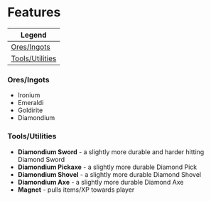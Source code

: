 # Features

| Legend                              	|
|-------------------------------------	|
| [Ores/Ingots](#ores_ingots)         	|
| [Tools/Utilities](#tools_utilities) 	|

### Ores/Ingots
- Ironium
- Emeraldi
- Goldirite
- Diamondium

### Tools/Utilities
- **Diamondium Sword** - a slightly more durable and harder hitting Diamond Sword
- **Diamondium Pickaxe** - a slightly more durable Diamond Pick
- **Diamondium Shovel** - a slightly more durable Diamond Shovel
- **Diamondium Axe** - a slightly more durable Diamond Axe
- **Magnet** - pulls items/XP towards player